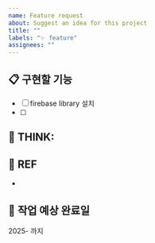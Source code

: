 ```yaml
---
name: Feature request
about: Suggest an idea for this project
title: ""
labels: "✨ feature"
assignees: ""
---
```


<!-- 필수 : 작업 모듈과 포지션은 Label로 선택해주세요
-->

## 📋 구현할 기능

<!-- 체크리스트로 구체적인 작업 내용을 적어주세요. 작업을 완료할 때마다 체크박스를 체크해주세요. -->

- [ ] firebase library 설치
- [ ]

<!-- 생각해야할 부분이 있다면 아래에 적어주세요 (선택사항)
-->

## 🧐 THINK:

<!-- 참고자료 있다면 아래에 적어주세요 (선택사항)
-->

## 🔗 REF

-

## 📅 작업 예상 완료일

<!-- 해당 이슈의 작업 완료일을 적어주세요
ex) 25-10-04(토) 자정까지
-->

2025- 까지
